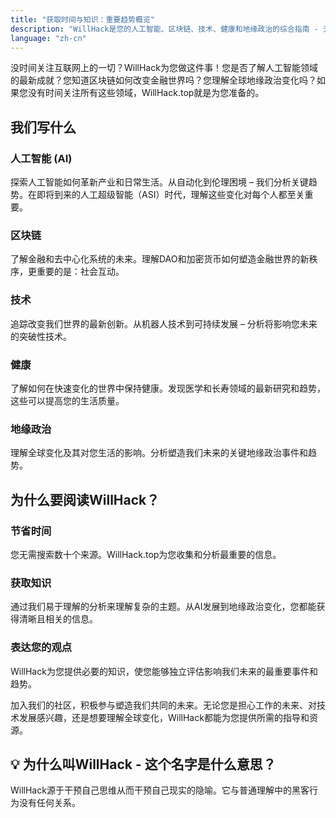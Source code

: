 ```yaml
---
title: "获取时间与知识：重要趋势概览"
description: "WillHack是您的人工智能、区块链、技术、健康和地缘政治的综合指南 - 无需牺牲时间即可理解。"
language: "zh-cn"
---
```


没时间关注互联网上的一切？WillHack为您做这件事！您是否了解人工智能领域的最新成就？您知道区块链如何改变金融世界吗？您理解全球地缘政治变化吗？如果您没有时间关注所有这些领域，WillHack.top就是为您准备的。

## 我们写什么

### 人工智能 (AI)
探索人工智能如何革新产业和日常生活。从自动化到伦理困境 – 我们分析关键趋势。在即将到来的人工超级智能（ASI）时代，理解这些变化对每个人都至关重要。

### 区块链
了解金融和去中心化系统的未来。理解DAO和加密货币如何塑造金融世界的新秩序，更重要的是：社会互动。

### 技术
追踪改变我们世界的最新创新。从机器人技术到可持续发展 – 分析将影响您未来的突破性技术。

### 健康
了解如何在快速变化的世界中保持健康。发现医学和长寿领域的最新研究和趋势，这些可以提高您的生活质量。

### 地缘政治
理解全球变化及其对您生活的影响。分析塑造我们未来的关键地缘政治事件和趋势。

## 为什么要阅读WillHack？

### 节省时间
您无需搜索数十个来源。WillHack.top为您收集和分析最重要的信息。

### 获取知识
通过我们易于理解的分析来理解复杂的主题。从AI发展到地缘政治变化，您都能获得清晰且相关的信息。

### 表达您的观点
WillHack为您提供必要的知识，使您能够独立评估影响我们未来的最重要事件和趋势。

加入我们的社区，积极参与塑造我们共同的未来。无论您是担心工作的未来、对技术发展感兴趣，还是想要理解全球变化，WillHack都能为您提供所需的指导和资源。

## 💡 为什么叫WillHack - 这个名字是什么意思？

WillHack源于干预自己思维从而干预自己现实的隐喻。它与普通理解中的黑客行为没有任何关系。
